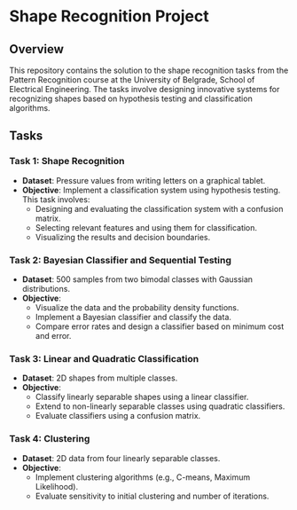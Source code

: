 # Shape Recognition Project

## Overview
This repository contains the solution to the shape recognition tasks from the Pattern Recognition course at the University of Belgrade, School of Electrical Engineering. The tasks involve designing innovative systems for recognizing shapes based on hypothesis testing and classification algorithms.

## Tasks

### Task 1: Shape Recognition
- **Dataset**: Pressure values from writing letters on a graphical tablet.
- **Objective**: Implement a classification system using hypothesis testing. This task involves:
    - Designing and evaluating the classification system with a confusion matrix.
    - Selecting relevant features and using them for classification.
    - Visualizing the results and decision boundaries.
  
### Task 2: Bayesian Classifier and Sequential Testing
- **Dataset**: 500 samples from two bimodal classes with Gaussian distributions.
- **Objective**: 
  - Visualize the data and the probability density functions.
  - Implement a Bayesian classifier and classify the data.
  - Compare error rates and design a classifier based on minimum cost and error.

### Task 3: Linear and Quadratic Classification
- **Dataset**: 2D shapes from multiple classes.
- **Objective**: 
  - Classify linearly separable shapes using a linear classifier.
  - Extend to non-linearly separable classes using quadratic classifiers.
  - Evaluate classifiers using a confusion matrix.

### Task 4: Clustering
- **Dataset**: 2D data from four linearly separable classes.
- **Objective**: 
  - Implement clustering algorithms (e.g., C-means, Maximum Likelihood).
  - Evaluate sensitivity to initial clustering and number of iterations.

